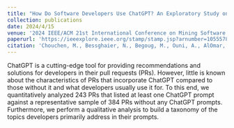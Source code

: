 ```yaml
---
title: "How Do Software Developers Use ChatGPT? An Exploratory Study on GitHub Pull Requests"
collection: publications
date: 2024/4/15
venue: '2024 IEEE/ACM 21st International Conference on Mining Software Repositories (MSR)'
paperurl: 'https://ieeexplore.ieee.org/stamp/stamp.jsp?arnumber=10555786'
citation: 'Chouchen, M., Bessghaier, N., Begoug, M., Ouni, A., AlOmar, E. A., & Mkaouer, M. W. (2024, April). How Do So ware Developers Use ChatGPT? An Exploratory Study on GitHub Pull Requests. In 2024 IEEE/ACM 21st International Conference on Mining Software Repositories (MSR) (pp. 212-216). IEEE.'
---
```

ChatGPT is a cutting-edge tool for providing recommendations and solutions for developers in their pull requests (PRs). However, little is known about the characteristics of PRs that incorporate ChatGPT compared to those without it and what developers usually use it for. To this end, we quantitatively analyzed 243 PRs that listed at least one ChatGPT prompt against a representative sample of 384 PRs without any ChatGPT prompts. Furthermore, we perform a qualitative analysis to build a taxonomy of the topics developers primarily address in their prompts. 
